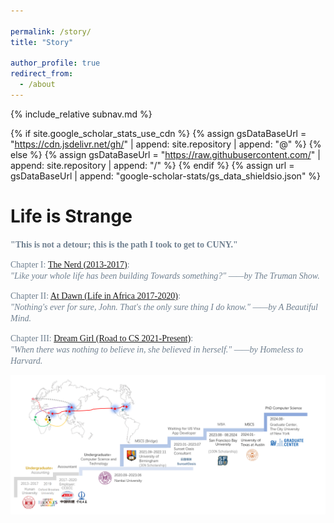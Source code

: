 ```yaml
---

permalink: /story/
title: "Story"

author_profile: true
redirect_from: 
  - /about
---
```

{% include_relative subnav.md %}

{% if site.google_scholar_stats_use_cdn %}
{% assign gsDataBaseUrl = "https://cdn.jsdelivr.net/gh/" | append: site.repository | append: "@" %}
{% else %}
{% assign gsDataBaseUrl = "https://raw.githubusercontent.com/" | append: site.repository | append: "/" %}
{% endif %}
{% assign url = gsDataBaseUrl | append: "google-scholar-stats/gs_data_shieldsio.json" %}

<span class='anchor' id='about-me'></span>



# Life is Strange

<span style="font-family: Century Schoolbook;color:rgb(112,128,144);">**"This is not a detour; this is the path I took to get to CUNY."**</span>

<span style="font-family: Century Schoolbook;color:rgb(112,128,144);">Chapter I: [The Nerd (2013-2017)](https://chufeng-jiang.github.io/story/nerd): <br>	*"Like your whole life has been building Towards something?" ——by The Truman Show.*</span> 

<span style="font-family: Century Schoolbook;color:rgb(112,128,144);">Chapter II: [At Dawn (Life in Africa 2017-2020)](https://chufeng-jiang.github.io/story/africa): <br>	*"Nothing's ever for sure, John. That's the only sure thing I do know." ——by A Beautiful Mind.*</span>

<span style="font-family: Century Schoolbook;color:rgb(112,128,144);">Chapter III: [Dream Girl (Road to CS 2021-Present)](https://chufeng-jiang.github.io/story/dream): <br>	*"When there was nothing to believe in, she believed in herself." ——by Homeless to Harvard.*</span>



![ ](assets/pathCS.png)



